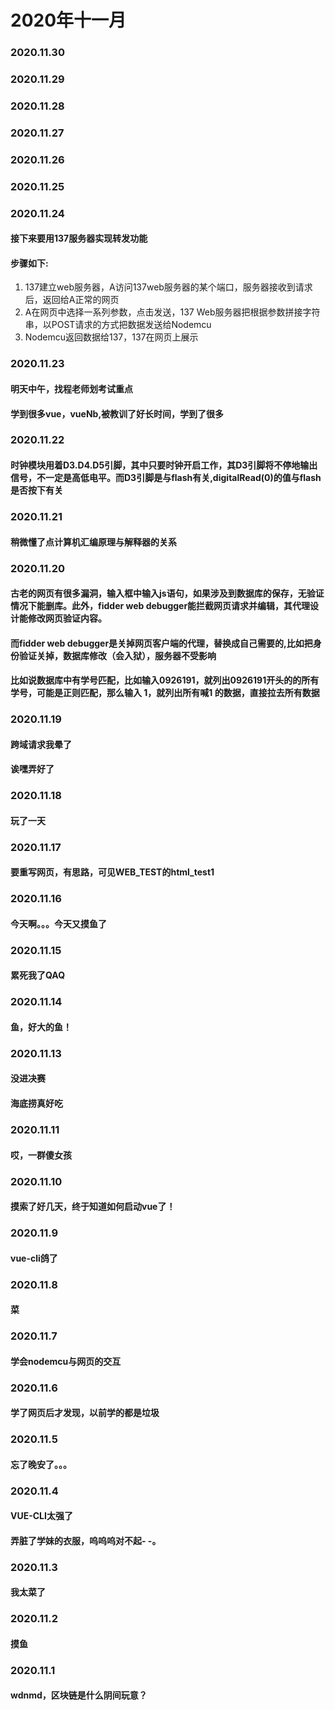 # 2020年十一月

### 2020.11.30
### 2020.11.29
### 2020.11.28
### 2020.11.27
### 2020.11.26
### 2020.11.25
### 2020.11.24
#### 接下来要用137服务器实现转发功能
#### 步骤如下:
1. 137建立web服务器，A访问137web服务器的某个端口，服务器接收到请求后，返回给A正常的网页
2. A在网页中选择一系列参数，点击发送，137 Web服务器把根据参数拼接字符串，以POST请求的方式把数据发送给Nodemcu
3. Nodemcu返回数据给137，137在网页上展示
### 2020.11.23
#### 明天中午，找程老师划考试重点
#### 学到很多vue，vueNb,被教训了好长时间，学到了很多
### 2020.11.22
#### 时钟模块用着D3.D4.D5引脚，其中只要时钟开启工作，其D3引脚将不停地输出信号，不一定是高低电平。而D3引脚是与flash有关,digitalRead(0)的值与flash是否按下有关
### 2020.11.21
#### 稍微懂了点计算机汇编原理与解释器的关系
### 2020.11.20
#### 古老的网页有很多漏洞，输入框中输入js语句，如果涉及到数据库的保存，无验证情况下能删库。此外，fidder web debugger能拦截网页请求并编辑，其代理设计能修改网页验证内容。
#### 而fidder web debugger是关掉网页客户端的代理，替换成自己需要的,比如把身份验证关掉，数据库修改（会入狱），服务器不受影响
#### 比如说数据库中有学号匹配，比如输入0926191，就列出0926191开头的的所有学号，可能是正则匹配，那么输入 1，就列出所有喊1 的数据，直接拉去所有数据 
### 2020.11.19
#### 跨域请求我晕了
#### 诶嘿弄好了
### 2020.11.18
#### 玩了一天
### 2020.11.17
#### 要重写网页，有思路，可见WEB_TEST的html_test1
### 2020.11.16
#### 今天啊。。。今天又摸鱼了
### 2020.11.15
#### 累死我了QAQ
### 2020.11.14
#### 鱼，好大的鱼！
### 2020.11.13
#### 没进决赛
#### 海底捞真好吃
### 2020.11.11
#### 哎，一群傻女孩
### 2020.11.10
#### 摸索了好几天，终于知道如何启动vue了！
### 2020.11.9
#### vue-cli鸽了
### 2020.11.8
#### 菜
### 2020.11.7
#### 学会nodemcu与网页的交互
### 2020.11.6
#### 学了网页后才发现，以前学的都是垃圾
### 2020.11.5
#### 忘了晚安了。。。
### 2020.11.4
#### VUE-CLI太强了
#### 弄脏了学妹的衣服，呜呜呜对不起- -。
### 2020.11.3
#### 我太菜了
### 2020.11.2
#### 摸鱼
### 2020.11.1
#### wdnmd，区块链是什么阴间玩意？